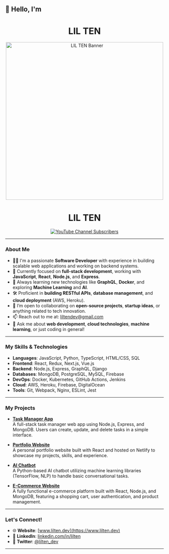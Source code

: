 ## 👋 Hello, I'm <h1 align="center">LIL TEN</h1>

<p align="center">
  <img src="https://github.com/Lil-Ten/img/blob/main/liltenportada.png" alt="LIL TEN Banner" width="500" />
</p>

<h1 align="center">LIL TEN</h1>

<p align="center">
  <a href="https://www.youtube.com/@lilten8710" target="_blank">
    <img alt="YouTube Channel Subscribers" src="https://img.shields.io/youtube/channel/subscribers/UCnDKa6l84wewsTkxsuze84A?style=social">
  </a>
</p>

---

### About Me
- 👨‍💻 I'm a passionate **Software Developer** with experience in building scalable web applications and working on backend systems.
- 🔭 Currently focused on **full-stack development**, working with **JavaScript**, **React**, **Node.js**, and **Express**.
- 🌱 Always learning new technologies like **GraphQL**, **Docker**, and exploring **Machine Learning** and **AI**.
- 🛠️ Proficient in **building RESTful APIs**, **database management**, and **cloud deployment** (AWS, Heroku).
- 👯 I’m open to collaborating on **open-source projects**, **startup ideas**, or anything related to tech innovation.
- 📫 Reach out to me at: [liltendev@gmail.com](mailto:liltendev@gmail.com)
- 💬 Ask me about **web development**, **cloud technologies**, **machine learning**, or just coding in general!

---

### My Skills & Technologies
- **Languages**: JavaScript, Python, TypeScript, HTML/CSS, SQL
- **Frontend**: React, Redux, Next.js, Vue.js
- **Backend**: Node.js, Express, GraphQL, Django
- **Databases**: MongoDB, PostgreSQL, MySQL, Firebase
- **DevOps**: Docker, Kubernetes, GitHub Actions, Jenkins
- **Cloud**: AWS, Heroku, Firebase, DigitalOcean
- **Tools**: Git, Webpack, Nginx, ESLint, Jest

---

### My Projects
- **[Task Manager App](https://github.com/Lil-Ten/task-manager)**  
  A full-stack task manager web app using Node.js, Express, and MongoDB. Users can create, update, and delete tasks in a simple interface.

- **[Portfolio Website](https://github.com/Lil-Ten/portfolio)**  
  A personal portfolio website built with React and hosted on Netlify to showcase my projects, skills, and experience.

- **[AI Chatbot](https://github.com/Lil-Ten/ai-chatbot)**  
  A Python-based AI chatbot utilizing machine learning libraries (TensorFlow, NLP) to handle basic conversational tasks.

- **[E-Commerce Website](https://github.com/Lil-Ten/e-commerce-site)**  
  A fully functional e-commerce platform built with React, Node.js, and MongoDB, featuring a shopping cart, user authentication, and product management.

---

### Let's Connect!
- 🌐 **Website**: [www.lilten.dev](https://www.lilten.dev)
- 💼 **LinkedIn**: [linkedin.com/in/lilten](https://linkedin.com/in/lilten)
- 📱 **Twitter**: [@lilten_dev](https://twitter.com/lilten_dev)

---

<!--
**Lil-Ten/Lil-Ten** is a ✨ _special_ ✨ repository because its `README.md` (this file) appears on your GitHub profile.

Here are some ideas to get you started:

- 🔭 I’m currently working on ...
- 🌱 I’m currently learning ...
- 👯 I’m looking to collaborate on ...
- 🤔 I’m looking for help with ...
- 💬 Ask me about ...
- 📫 How to reach me: ...
- 😄 Pronouns: ...
- ⚡ Fun fact: ...
-->


